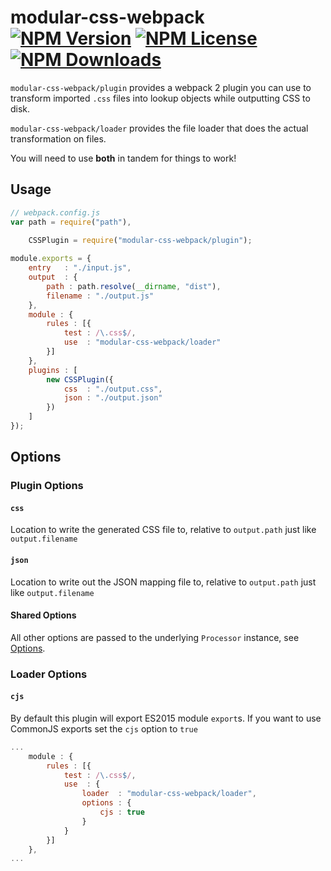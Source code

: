 modular-css-webpack  [![NPM Version](https://img.shields.io/npm/v/modular-css-webpack.svg)](https://www.npmjs.com/package/modular-css-webpack) [![NPM License](https://img.shields.io/npm/l/modular-css-webpack.svg)](https://www.npmjs.com/package/modular-css-webpack) [![NPM Downloads](https://img.shields.io/npm/dm/modular-css-webpack.svg)](https://www.npmjs.com/package/modular-css-webpack)
===========

`modular-css-webpack/plugin` provides a webpack 2 plugin you can use to transform imported `.css` files into lookup objects while outputting CSS to disk.

`modular-css-webpack/loader` provides the file loader that does the actual transformation on files.

You will need to use **both** in tandem for things to work!

## Usage

```js
// webpack.config.js
var path = require("path"),
    
    CSSPlugin = require("modular-css-webpack/plugin");

module.exports = {
    entry   : "./input.js",
    output  : {
        path : path.resolve(__dirname, "dist"),
        filename : "./output.js"
    },
    module : {
        rules : [{
            test : /\.css$/,
            use  : "modular-css-webpack/loader"
        }]
    },
    plugins : [
        new CSSPlugin({
            css  : "./output.css",
            json : "./output.json"
        })
    ]
});
```

## Options

### Plugin Options

#### `css`

Location to write the generated CSS file to, relative to `output.path` just like `output.filename`

#### `json`

Location to write out the JSON mapping file to, relative to `output.path` just like `output.filename`

#### Shared Options

All other options are passed to the underlying `Processor` instance, see [Options](https://github.com/tivac/modular-css/blob/master/docs/api.md#processor-options).

### Loader Options

#### `cjs`

By default this plugin will export ES2015 module `export`s. If you want to use CommonJS exports set the `cjs` option to `true`

```js
...
    module : {
        rules : [{
            test : /\.css$/,
            use  : {
                loader  : "modular-css-webpack/loader",
                options : {
                    cjs : true
                }
            }
        }]
    },
...
```
